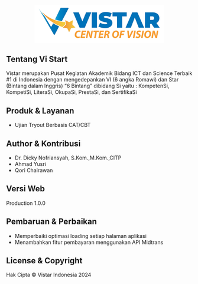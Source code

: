 <p align="center"><a href="https://vistar.id" target="_blank"><img src="public/resources/images/vistar-indonesia.png" width="350" alt="Logo"></a></p>

## Tentang Vi Start

Vistar merupakan Pusat Kegiatan Akademik Bidang ICT dan Science Terbaik #1 di Indonesia dengan mengedepankan VI (6 angka Romawi) dan Star (Bintang dalam Inggris) “6 Bintang” dibidang Si yaitu : KompetenSi, KompetiSi, LiteraSi, OkupaSi, PrestaSi, dan SertifikaSi


## Produk & Layanan
- Ujian Tryout Berbasis CAT/CBT

## Author & Kontribusi

- Dr. Dicky Nofriansyah, S.Kom.,M.Kom.,CITP
- Ahmad Yusri
- Qori Chairawan

## Versi Web

Production 1.0.0

## Pembaruan & Perbaikan

- Memperbaiki optimasi loading setiap halaman aplikasi
- Menambahkan fitur pembayaran menggunakan API Midtrans

## License & Copyright

Hak Cipta &copy; Vistar Indonesia 2024
